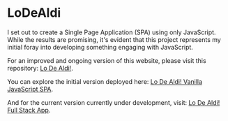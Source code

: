 # LoDeAldi

I set out to create a Single Page Application (SPA) using only JavaScript. While the results are promising, it's evident that this project represents my initial foray into developing something engaging with JavaScript.

For an improved and ongoing version of this website, please visit this repository: [Lo De Aldi!](https://github.com/Lucas1933/LoDeAldi-FrontEnd).

You can explore the initial version deployed here: [Lo De Aldi! Vanilla JavaScript SPA](https://scintillating-yeot-d720f3.netlify.app/).

And for the current version currently under development, visit: [Lo De Aldi! Full Stack App](https://lodealdi.com.ar/).
